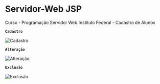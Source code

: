 # Servidor-Web JSP
Curso - Programação Servidor Web Instituto Federal - Cadastro de Alunos 

**`Cadastro`**

![Cadastro](https://user-images.githubusercontent.com/45734680/70083820-e3b4db80-15eb-11ea-8227-5779ef7c5d8b.png)

**`Alteração`**

![Alteração](https://user-images.githubusercontent.com/45734680/70084262-bf0d3380-15ec-11ea-892a-b46947fd2633.png)

**`Exclusão`**

![Exclusão](https://user-images.githubusercontent.com/45734680/70084441-05629280-15ed-11ea-8ed0-ad90e5a1dc05.png)
